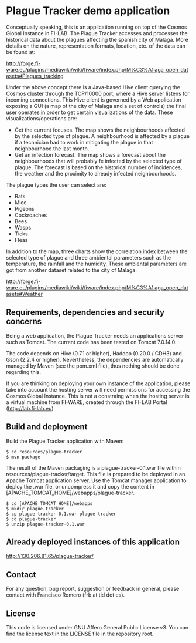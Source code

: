 # Plague Tracker demo application
Conceptually speaking, this is an application running on top of the Cosmos Global Instance in FI-LAB. The Plague Tracker accesses and processes the historical data about the plagues affecting the spanish city of Malaga. More details on the nature, representation formats, location, etc. of the data can be found at:

http://forge.fi-ware.eu/plugins/mediawiki/wiki/fiware/index.php/M%C3%A1laga_open_datasets#Plagues_tracking

Under the above concept there is a Java-based Hive client querying the Cosmos cluster through the TCP/10000 port, where a Hive server listens for incoming connections. This Hive client is governed by a Web application exposing a GUI (a map of the city of Malaga and a set of controls) the final user operates in order to get certain visualizations of the data. These visualizations/operations are:
- Get the current focuses. The map shows the neighbourhoods affected by the selected type of plague. A neighbourhood is affected by a plague if a technician had to work in mitigating the plague in that neighbourhood the last month.
- Get an infection forecast. The map shows a forecast about the neighbourhoods that will probably fe infected by the selected type of plague. The forecast is based on the historical number of incidences, the weather and the proximity to already infected neighbourhoods.

The plague types the user can select are:
- Rats
- Mice
- Pigeons
- Cockroaches
- Bees
- Wasps
- Ticks
- Fleas

In addition to the map, three charts show the correlation index between the selected type of plague and three ambiental parameters such as the temperature, the rainfall and the humidity. These ambiental parameters are got from another dataset related to the city of Malaga:

http://forge.fi-ware.eu/plugins/mediawiki/wiki/fiware/index.php/M%C3%A1laga_open_datasets#Weather

## Requirements, dependencies and security concerns
Being a web application, the Plague Tracker needs an applications server such as Tomcat. The current code has been tested on Tomcat 7.0.14.0.

The code depends on Hive (0.7.1 or higher), Hadoop (0.20.0 / CDH3) and Gson (2.2.4 or higher). Nevertheless, the dependencies are automatically managed by Maven (see the pom.xml file), thus nothing should be done regarding this.

If you are thinking on deploying your own instance of the application, please take into account the hosting server will need permissions for accessing the Cosmos Global Instance. This is not a constraing when the hosting server is a virtual machine from FI-WARE, created through the FI-LAB Portal (http://lab.fi-lab.eu).

## Build and deployment
Build the Plague Tracker application with Maven:

    $ cd resources/plague-tracker
    $ mvn package

The result of the Maven packaging is a plague-tracker-0.1.war file within resources/plague-tracker/target. This file is prepared to be deployed in an Apache Tomcat application server. Use the Tomcat manager application to deploy the .war file, or uncompress it and copy the content in [APACHE_TOMCAT_HOME]/webapps/plague-tracker.

    $ cd [APACHE_TOMCAT_HOME]/webapps
    $ mkdir plague-tracker
    $ cp plague-tracker-0.1.war plague-tracker
    $ cd plague-tracker
    $ unzip plague-tracker-0.1.war

## Already deployed instances of this application
http://130.206.81.65/plague-tracker/

## Contact

For any question, bug report, suggestion or feedback in general, please contact with Francisco Romero (frb at tid dot es).

## License
This code is licensed under GNU Affero General Public License v3. You can find the license text in the LICENSE file in the repository root.
